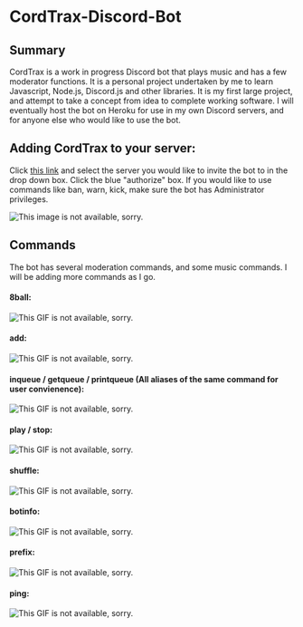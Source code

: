 # CordTrax-Discord-Bot

## Summary  
CordTrax is a work in progress Discord bot that plays music and has a few moderator functions. It is a personal project undertaken by me to learn Javascript, Node.js, Discord.js and other libraries. It is my first large project, and attempt to take a concept from idea to complete working software. I will eventually host the bot on Heroku for use in my own Discord servers, and for anyone else who would like to use the bot. 

## Adding CordTrax to your server:  
Click [this link](https://discordapp.com/oauth2/authorize?client_id=489652777027633173&scope=bot) and select the server you would like to invite the bot to in the drop down box. Click the blue "authorize" box. If you would like to use commands like ban, warn, kick, make sure the bot has Administrator privileges.

![This image is not available, sorry.](https://i.imgur.com/sD2ikiG.png)

## Commands
The bot has several moderation commands, and some music commands. I will be adding more commands as I go. 

#### 8ball:  
![This GIF is not available, sorry.](https://i.imgur.com/ZjHlfV0.gif)

#### add:  
![This GIF is not available, sorry.](https://i.imgur.com/7tFKMz4.gif)

#### inqueue / getqueue / printqueue (All aliases of the same command for user convienence):  
![This GIF is not available, sorry.](https://i.imgur.com/zIM45u9.gif)

#### play / stop:  
![This GIF is not available, sorry.](https://i.imgur.com/EU47LbB.gif)

#### shuffle:  
![This GIF is not available, sorry.](https://i.imgur.com/RgFTLqd.gif)

#### botinfo:  
![This GIF is not available, sorry.](https://i.imgur.com/0O0idZE.gif)

#### prefix:  
![This GIF is not available, sorry.](https://i.imgur.com/fIacXUi.gif)

#### ping:  
![This GIF is not available, sorry.](https://i.imgur.com/bGWhQux.gif)

